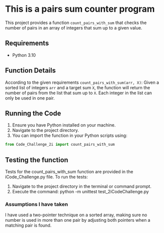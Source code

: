 # This is a pairs sum counter program

This project provides a function `count_pairs_with_sum` that checks the number of pairs in an array of integers that 
sum up to a given value.

## Requirements

- Python 3.10

## Function Details

According to the given requirements
`count_pairs_with_sum(arr, X)`: Given a sorted list of integers `arr` and a target sum `X`, 
the function will return the number of pairs from the list that sum up to `X`. 
Each integer in the list can only be used in one pair.

## Running the Code

1. Ensure you have Python installed on your machine.
2. Navigate to the project directory.
3. You can import the function in your Python scripts using:
```python
from Code_Challenge_2i import count_pairs_with_sum
```

## Testing the function

Tests for the count_pairs_with_sum function are provided in the iCode_Challenge.py file.
To run the tests:

1. Navigate to the project directory in the terminal or command prompt.
2. Execute the command: python -m unittest test_2iCodeChallenge.py

### Assumptions I have taken
I have used a two-pointer technique on a sorted array, making sure no number is used 
in more than one pair by adjusting both pointers when a matching pair is found.